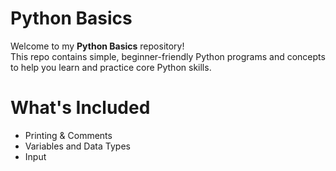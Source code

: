 #  Python Basics

Welcome to my **Python Basics** repository!  
This repo contains simple, beginner-friendly Python programs and concepts to help you learn and practice core Python skills.


#  What's Included

-  Printing & Comments
-  Variables and Data Types
-  Input